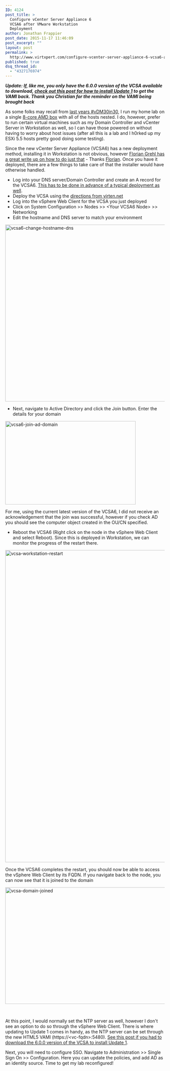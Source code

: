 ```yaml
---
ID: 4124
post_title: >
  Configure vCenter Server Appliance 6
  VCSA6 after VMware Workstation
  Deployment
author: Jonathan Frappier
post_date: 2015-11-17 11:46:09
post_excerpt: ""
layout: post
permalink: >
  http://www.virtxpert.com/configure-vcenter-server-appliance-6-vcsa6-after-vmware-workstation-deployment/
published: true
dsq_thread_id:
  - "4327176974"
---
```

<em>**Update: If, like me, you only have the 6.0.0 version of the VCSA available to download, <a href="http://www.settlersoman.com/how-to-update-or-patch-vcenter-6-appliance-vcsa/" target="_blank">check out this post for how to install Update 1</a> to get the VAMI back. Thank you Christian for the reminder on the VAMI being brought back**</em>

As some folks may recall from <a href="http://www.virtxpert.com/workstation-home-lab-wrap-up-on-to-vrealize-automation/">last years #vDM30in30</a>, I run my home lab on a single <a href="http://www.virtxpert.com/home-lab-1250-8-core-32gb-750gb-flash-2tb-hdd-2015-edition/">8-core AMD box</a> with all of the hosts nested. I do, however, prefer to run certain virtual machines such as my Domain Controller and vCenter Server in Workstation as well, so I can have those powered on without having to worry about host issues (after all this is a lab and I h0rked up my ESXi 5.5 hosts pretty good doing some testing).

Since the new vCenter Server Appliance (VCSA6) has a new deployment method, installing it in Workstation is not obvious, however <a href="http://www.virten.net/2015/04/how-to-install-vcenter-server-appliance-vcsa6-in-vmware-workstation/" target="_blank">Florian Grehl has a great write up on how to do just that</a> - Thanks <a href="https://twitter.com/virten" target="_blank">Florian</a>. Once you have it deployed, there are a few things to take care of that the installer would have otherwise handled.
<ul>
	<li>Log into your DNS server/Domain Controller and create an A record for the VCSA6. <a href="http://www.virtxpert.com/installing-vmware-vcenter-server-appliance-6-0-vcsa/">This has to be done in advance of a typical deployment as well</a>.</li>
	<li>Deploy the VCSA using the <a href="http://www.virten.net/2015/04/how-to-install-vcenter-server-appliance-vcsa6-in-vmware-workstation/" target="_blank">directions from virten.net</a></li>
	<li>Log into the vSphere Web Client for the VCSA you just deployed</li>
	<li>Click on System Configuration &gt;&gt; Nodes &gt;&gt; &lt;Your VCSA6 Node&gt; &gt;&gt; Networking</li>
	<li>Edit the hostname and DNS server to match your environment</li>
</ul>
<a href="http://www.virtxpert.com/wp-content/uploads/2015/11/vcsa6-change-hostname-dns.png"><img class="aligncenter size-full wp-image-4129" src="http://www.virtxpert.com/wp-content/uploads/2015/11/vcsa6-change-hostname-dns.png" alt="vcsa6-change-hostname-dns" width="959" height="558" /></a>
<ul>
	<li>Next, navigate to Active Directory and click the Join button. Enter the details for your domain</li>
</ul>
<a href="http://www.virtxpert.com/wp-content/uploads/2015/11/vcsa6-join-ad-domain.png"><img class="aligncenter size-full wp-image-4130" src="http://www.virtxpert.com/wp-content/uploads/2015/11/vcsa6-join-ad-domain.png" alt="vcsa6-join-ad-domain" width="412" height="263" /></a>

For me, using the current latest version of the VCSA6, I did not receive an acknowledgement that the join was successful, however if you check AD you should see the computer object created in the OU/CN specified.
<ul>
	<li>Reboot the VCSA6 (Right click on the node in the vSphere Web Client and select Reboot). Since this is deployed in Workstation, we can monitor the progress of the restart there.</li>
</ul>
<a href="http://www.virtxpert.com/wp-content/uploads/2015/11/vcsa-workstation-restart.png"><img class="aligncenter size-full wp-image-4131" src="http://www.virtxpert.com/wp-content/uploads/2015/11/vcsa-workstation-restart.png" alt="vcsa-workstation-restart" width="1280" height="985" /></a>

Once the VCSA6 completes the restart, you should now be able to access the vSphere Web Client by its FQDN. If you navigate back to the node, you can now see that it is joined to the domain

<a href="http://www.virtxpert.com/wp-content/uploads/2015/11/vcsa-domain-joined.png"><img class="aligncenter size-full wp-image-4133" src="http://www.virtxpert.com/wp-content/uploads/2015/11/vcsa-domain-joined.png" alt="vcsa-domain-joined" width="1198" height="368" /></a>

&nbsp;

At this point, I would normally set the NTP server as well, however I don't see an option to do so through the vSphere Web Client. There is where updating to Update 1 comes in handy, as the NTP server can be set through the new HTML5 VAMI (https://&lt;vc-fqdn&gt;:5480). <a href="http://www.settlersoman.com/how-to-update-or-patch-vcenter-6-appliance-vcsa/" target="_blank">See this post if you had to download the 6.0.0 version of the VCSA to install Update 1</a>.

Next, you will need to configure SSO. Navigate to Administration &gt;&gt; Single Sign On &gt;&gt; Configuration. Here you can update the policies, and add AD as an identity source. Time to get my lab reconfigured!